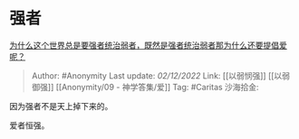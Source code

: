 # 强者
[为什么这个世界总是要强者统治弱者，既然是强者统治弱者那为什么还要提倡爱呢？](https://www.zhihu.com/question/567833870/answer/2776373541)

> Author: #Anonymity
> Last update: *02/12/2022*
> Link: [[以弱悯强]] [[以弱御强]] [[Anonymity/09 - 神学答集/爱]]
> Tag: #Caritas
> 沙海拾金:

因为强者不是天上掉下来的。

爱者恒强。
